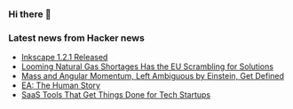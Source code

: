 ### Hi there 👋

<!--
**arashid-sh/arashid-sh** is a ✨ _special_ ✨ repository because its `README.md` (this file) appears on your GitHub profile.

Here are some ideas to get you started:

- 🔭 I’m currently working on ...
- 🌱 I’m currently learning ...
- 👯 I’m looking to collaborate on ...
- 🤔 I’m looking for help with ...
- 💬 Ask me about ...
- 📫 How to reach me: ...
- 😄 Pronouns: ...
- ⚡ Fun fact: ...
-->

### Latest news from Hacker news
<!-- BLOG-POST-LIST:START -->
- [Inkscape 1.2.1 Released](https://inkscape.org/news/2022/07/14/important-release-inkscape-version-121-fixes-data/)
- [Looming Natural Gas Shortages Has the EU Scrambling for Solutions](https://www.spiegel.de/international/europe/a-stress-test-for-solidarity-looming-natural-gas-shortages-has-the-eu-scrambling-for-solutions-a-c3e1cdb9-e11b-4f7a-bdbc-f252e1ebe013)
- [Mass and Angular Momentum, Left Ambiguous by Einstein, Get Defined](https://www.quantamagazine.org/mass-and-angular-momentum-left-ambiguous-by-einstein-get-defined-20220713/)
- [EA: The Human Story](https://ea-spouse.livejournal.com/274.html)
- [SaaS Tools That Get Things Done for Tech Startups](https://juicefs.com/blog/en/posts/saas-tools-that-get-things-done-for-tech-startups/)
<!-- BLOG-POST-LIST:END -->
